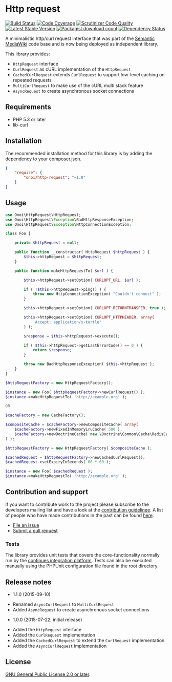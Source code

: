 # Http request

[![Build Status](https://secure.travis-ci.org/onoi/http-request.svg?branch=master)](http://travis-ci.org/onoi/http-request)
[![Code Coverage](https://scrutinizer-ci.com/g/onoi/http-request/badges/coverage.png?b=master)](https://scrutinizer-ci.com/g/onoi/http-request/?branch=master)
[![Scrutinizer Code Quality](https://scrutinizer-ci.com/g/onoi/http-request/badges/quality-score.png?b=master)](https://scrutinizer-ci.com/g/onoi/http-request/?branch=master)
[![Latest Stable Version](https://poser.pugx.org/onoi/http-request/version.png)](https://packagist.org/packages/onoi/http-request)
[![Packagist download count](https://poser.pugx.org/onoi/http-request/d/total.png)](https://packagist.org/packages/onoi/http-request)
[![Dependency Status](https://www.versioneye.com/php/onoi:http-request/badge.png)](https://www.versioneye.com/php/onoi:http-request)

A minimalistic http/curl request interface that was part of the [Semantic MediaWiki][smw] code base and
is now being deployed as independent library.

This library provides:

- `HttpRequest` interface
- `CurlRequest` as cURL implementation of the `HttpRequest`
- `CachedCurlRequest` extends `CurlRequest` to support low-level caching on repeated requests
- `MultiCurlRequest` to make use of the cURL multi stack feature
- `AsyncRequest` to create asynchronous socket connections

## Requirements

- PHP 5.3 or later
- lib-curl

## Installation

The recommended installation method for this library is by adding the
dependency to your [composer.json][composer].

```json
{
	"require": {
		"onoi/http-request": "~1.0"
	}
}
```

## Usage

```php
use Onoi\HttpRequest\HttpRequest;
use Onoi\HttpRequest\Exception\BadHttpResponseException;
use Onoi\HttpRequest\Exception\HttpConnectionException;

class Foo {

	private $httpRequest = null;

	public function __constructor( HttpRequest $httpRequest ) {
		$this->httpRequest = $httpRequest;
	}

	public function makeHttpRequestTo( $url ) {

		$this->httpRequest->setOption( CURLOPT_URL, $url );

		if ( !$this->httpRequest->ping() ) {
			throw new HttpConnectionException( "Couldn't connect" );
		}

		$this->httpRequest->setOption( CURLOPT_RETURNTRANSFER, true );

		$this->httpRequest->setOption( CURLOPT_HTTPHEADER, array(
			'Accept: application/x-turtle'
		) );

		$response = $this->httpRequest->execute();

		if ( $this->httpRequest->getLastErrorCode() == 0 ) {
			return $response;
		}

		throw new BadHttpResponseException( $this->httpRequest );
	}
}
```
```php
$httpRequestFactory = new HttpRequestFactory();

$instance = new Foo( $httpRequestFactory->newCurlRequest() );
$instance->makeHttpRequestTo( 'http://example.org' );

OR

$cacheFactory = new CacheFactory();

$compositeCache = $cacheFactory->newCompositeCache( array(
	$cacheFactory->newFixedInMemoryLruCache( 500 ),
	$cacheFactory->newDoctrineCache( new \Doctrine\Common\Cache\RedisCache() )
) );

$httpRequestFactory = new HttpRequestFactory( $compositeCache );

$cachedRequest = $httpRequestFactory->newCachedCurlRequest();
$cachedRequest->setExpiryInSeconds( 60 * 60 );

$instance = new Foo( $cachedRequest );
$instance->makeHttpRequestTo( 'http://example.org' );
```

## Contribution and support

If you want to contribute work to the project please subscribe to the
developers mailing list and have a look at the [contribution guidelinee](/CONTRIBUTING.md). A list of people who have made contributions in the past can be found [here][contributors].

* [File an issue](https://github.com/onoi/http-request/issues)
* [Submit a pull request](https://github.com/onoi/http-request/pulls)

### Tests

The library provides unit tests that covers the core-functionality normally run by the [continues integration platform][travis]. Tests can also be executed manually using the PHPUnit configuration file found in the root directory.

## Release notes

* 1.1.0 (2015-09-10)
 - Renamed `AsyncCurlRequest` to `MultiCurlRequest`
 - Added `AsyncRequest` to create asynchronous socket connections

* 1.0.0 (2015-07-22, initial release)
 - Added the `HttpRequest` interface
 - Added the `CurlRequest` implementation
 - Added the `CachedCurlRequest` to extend the `CurlRequest` implementation
 - Added the `AsyncCurlRequest` implementation

## License

[GNU General Public License 2.0 or later][license].

[composer]: https://getcomposer.org/
[contributors]: https://github.com/onoi/http-request/graphs/contributors
[license]: https://www.gnu.org/copyleft/gpl.html
[travis]: https://travis-ci.org/onoi/http-request
[smw]: https://github.com/SemanticMediaWiki/SemanticMediaWiki/
